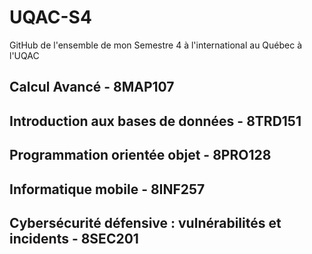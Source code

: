 # UQAC-S4

GitHub de l'ensemble de mon Semestre 4 à l'international au Québec à l'UQAC

## Calcul Avancé - 8MAP107
## Introduction aux bases de données - 8TRD151
## Programmation orientée objet - 8PRO128
## Informatique mobile - 8INF257
## Cybersécurité défensive : vulnérabilités et incidents - 8SEC201

